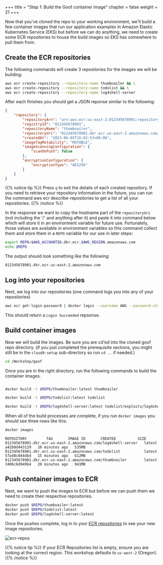 +++
title = "Step 1: Build the Goof container image"
chapter = false
weight = 21
+++

Now that you've cloned the repo to your working environment, we'll build a few container images that run our application examples in Amazon Elastic Kubernetes Service (EKS) but before we can do anything, we need to create some ECR repositories to house the build images so EKS has somewhere to pull them from.

## Create the ECR repositories
The following commands will create 3 repositories for the images we will be building:

```bash
aws ecr create-repository --repository-name thumbnailer && \
aws ecr create-repository --repository-name todolist && \
aws ecr create-repository --repository-name log4shell-server
```
After each finishes you should get a JSON reponse similar to the following:
```json
{
    "repository": {
        "repositoryArn": "arn:aws:ecr:us-east-2:012345678901:repository/thumbnailer",
        "registryId": "012345678901",
        "repositoryName": "thumbnailer",
        "repositoryUri": "012345678901.dkr.ecr.us-east-2.amazonaws.com/thumbnailer",
        "createdAt": "2023-06-05T16:02:53+00:00",
        "imageTagMutability": "MUTABLE",
        "imageScanningConfiguration": {
            "scanOnPush": false
        },
        "encryptionConfiguration": {
            "encryptionType": "AES256"
        }
    }
}
```
{{% notice tip %}}
Press `q` to exit the details of each created repository. If you need to retrieve your repository information in the future, you can run the command aws ecr describe-repositories to get a list of all your repositories.
{{% /notice %}}

In the response we want to copy the hostname part of the `repositoryUri` (not including the '/' and anything after it) and paste it into command below which will store it in an environment variable for future use. Fortunately, those values are available in environment variables so this command collect them and store them in a `REPO` variable for our use in later steps:
```sh
export REPO=$AWS_ACCOUNTID.dkr.ecr.$AWS_REGION.amazonaws.com
echo $REPO
```

The output should look something like the following:
```
012345678901.dkr.ecr.us-east-2.amazonaws.com
```


## Log into your repositories
Next, we log into our repositories (one command logs you into any of your repositories)
```sh
aws ecr get-login-password | docker login --username AWS --password-stdin $REPO
```
This should return a `Login Succeeded` repsonse.

## Build container images

Now we will build the images. Be sure you are cd'ed into the cloned goof repo directory. (if you just completed the prerequisite sections, you might still be in the `cloud9-setup` sub-directory so run `cd ..` if needed.)

```sh
cd /Workshop/goof
```

Once you are in the right directory, run the following commands to build the container images.
```sh

docker build -t $REPO/thumbnailer:latest thumbnailer

docker build -t $REPO/todolist:latest todolist

docker build -t $REPO/log4shell-server:latest todolist/exploits/log4shell-server

```

When all of the build processes are complete, if you run `docker images` you should see three rows like this:
```bash
docker images
```
```               
REPOSITORY         TAG       IMAGE ID       CREATED          SIZE
012345678901.dkr.ecr.us-east-2.amazonaws.com/log4shell-server   latest    a42b0d443129   10 minutes ago   535MB
012345678901.dkr.ecr.us-east-2.amazonaws.com/todolist           latest    57ad8c044dbd   15 minutes ago   612MB
012345678901.dkr.ecr.us-east-2.amazonaws.com/thumbnailer        latest    3406c6d949b4   20 minutes ago   941MB
```

## Push container images to ECR
Next, we want to push the images to ECR but before we can push them we need to create their respective repositories.

```bash
docker push $REPO/thumbnailer:latest
docker push $REPO/todolist:latest
docker push $REPO/log4shell-server:latest

```

Once the pushes complete, log in to your [ECR repositories](https://console.aws.amazon.com/ecr/private-registry/repositories) to see your new image repositories. 

![ecr-repos](/images/ecr-repos.png)

{{% notice tip %}}
If your ECR Repositories list is empty, ensure you are looking at the correct region. This workshop defaults to `us-west-2` (Oregon).
{{% /notice %}}

